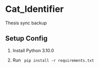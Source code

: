 # Cat_Identifier

Thesis sync backup

## Setup Config

1. Install Python 3.10.0

2. Run ```  pip install -r requirements.txt  ```
